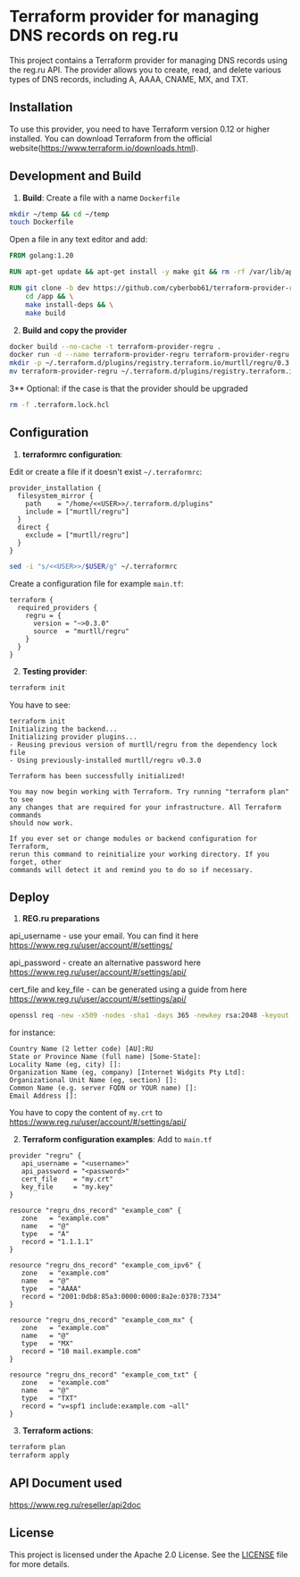 # Terraform provider for managing DNS records on reg.ru

This project contains a Terraform provider for managing DNS records using the reg.ru API. The provider allows you to create, read, and delete various types of DNS records, including A, AAAA, CNAME, MX, and TXT.

## Installation

To use this provider, you need to have Terraform version 0.12 or higher installed. You can download Terraform from the official website(https://www.terraform.io/downloads.html).

## Development and Build

1. **Build**:
Create a file with a name `Dockerfile` 
```bash
mkdir ~/temp && cd ~/temp
touch Dockerfile
```
Open a file in any text editor and add:
```dockerfile
FROM golang:1.20

RUN apt-get update && apt-get install -y make git && rm -rf /var/lib/apt/lists/*

RUN git clone -b dev https://github.com/cyberbob61/terraform-provider-regru.git /app && \
    cd /app && \
    make install-deps && \
    make build 
```

2. **Build and copy the provider**
```bash
docker build --no-cache -t terraform-provider-regru .
docker run -d --name terraform-provider-regru terraform-provider-regru && docker cp terraform-provider-regru:/app/out/terraform-provider-regru $(pwd) && docker rm terraform-provider-regru
mkdir -p ~/.terraform.d/plugins/registry.terraform.io/murtll/regru/0.3.0/linux_amd64/
mv terraform-provider-regru ~/.terraform.d/plugins/registry.terraform.io/murtll/regru/0.3.0/linux_amd64/
```

3** Optional: if the case is that the provider should be upgraded
```bash
rm -f .terraform.lock.hcl
```
   
## Configuration

1. **terraformrc configuration**:

Edit or create a file if it doesn't exist `~/.terraformrc`:

```hcl
provider_installation {
  filesystem_mirror {
    path    = "/home/<<USER>>/.terraform.d/plugins"
    include = ["murtll/regru"]
  }
  direct {
    exclude = ["murtll/regru"]
  }
}
```


```sh
sed -i "s/<<USER>>/$USER/g" ~/.terraformrc
```

Create a configuration file for example `main.tf`:
```hcl
terraform {
  required_providers { 
    regru = { 
      version = "~>0.3.0"
      source  = "murtll/regru"
    } 
  }
}
```

2. **Testing provider**:

```sh
terraform init
```

You have to see:
```
terraform init
Initializing the backend...
Initializing provider plugins...
- Reusing previous version of murtll/regru from the dependency lock file
- Using previously-installed murtll/regru v0.3.0

Terraform has been successfully initialized!

You may now begin working with Terraform. Try running "terraform plan" to see
any changes that are required for your infrastructure. All Terraform commands
should now work.

If you ever set or change modules or backend configuration for Terraform,
rerun this command to reinitialize your working directory. If you forget, other
commands will detect it and remind you to do so if necessary.
```

## Deploy

1. **REG.ru preparations**

api_username - use your email. You can find it here https://www.reg.ru/user/account/#/settings/

api_password - create an alternative password here https://www.reg.ru/user/account/#/settings/api/

cert_file and key_file - can be generated using a guide from here https://www.reg.ru/user/account/#/settings/api/
```bash
openssl req -new -x509 -nodes -sha1 -days 365 -newkey rsa:2048 -keyout my.key -out my.crt
```

for instance:
```
Country Name (2 letter code) [AU]:RU
State or Province Name (full name) [Some-State]:
Locality Name (eg, city) []:
Organization Name (eg, company) [Internet Widgits Pty Ltd]:
Organizational Unit Name (eg, section) []:
Common Name (e.g. server FQDN or YOUR name) []:
Email Address []:
```

You have to copy the content of `my.crt` to https://www.reg.ru/user/account/#/settings/api/

2. **Terraform configuration examples**:
Add to `main.tf`
```hcl
provider "regru" {
   api_username = "<username>"
   api_password = "<password>"
   cert_file    = "my.crt"
   key_file     = "my.key"
}   
   
resource "regru_dns_record" "example_com" {
   zone   = "example.com"
   name   = "@"
   type   = "A"
   record = "1.1.1.1"
}

resource "regru_dns_record" "example_com_ipv6" {
   zone   = "example.com"
   name   = "@"
   type   = "AAAA"
   record = "2001:0db8:85a3:0000:0000:8a2e:0370:7334"
}

resource "regru_dns_record" "example_com_mx" {
   zone   = "example.com"
   name   = "@"
   type   = "MX"
   record = "10 mail.example.com"
}

resource "regru_dns_record" "example_com_txt" {
   zone   = "example.com"
   name   = "@"
   type   = "TXT"
   record = "v=spf1 include:example.com ~all"
}
```

3. **Terraform actions**:

```sh
terraform plan
terraform apply
```

## API Document used

https://www.reg.ru/reseller/api2doc

## License

This project is licensed under the Apache 2.0 License. See the [LICENSE](LICENSE) file for more details.